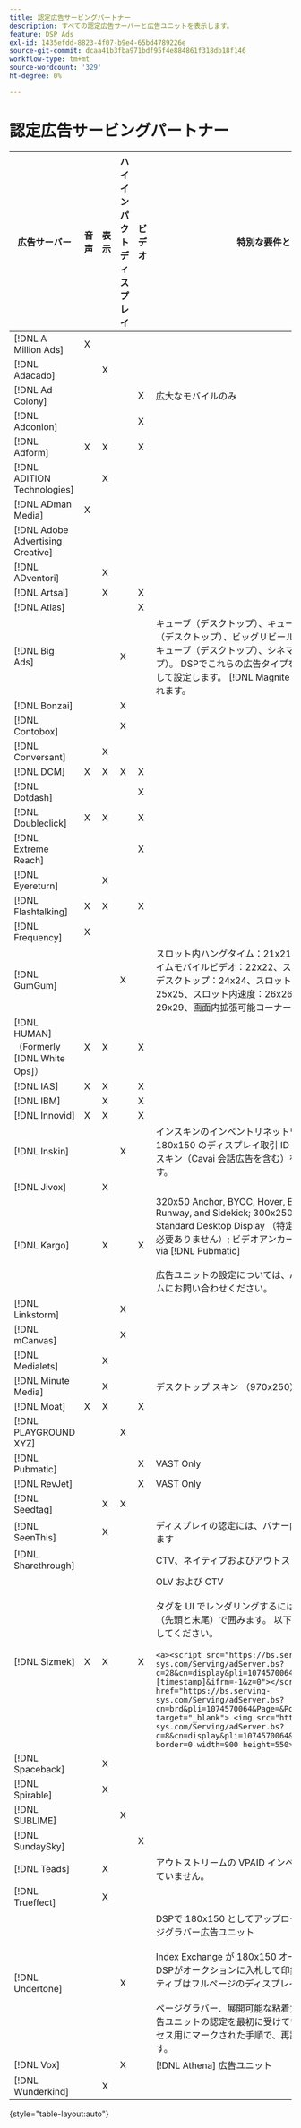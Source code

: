 ```yaml
---
title: 認定広告サービングパートナー
description: すべての認定広告サーバーと広告ユニットを表示します。
feature: DSP Ads
exl-id: 1435efdd-8823-4f07-b9e4-65bd4789226e
source-git-commit: dcaa41b3fba971bdf95f4e884861f318db18f146
workflow-type: tm+mt
source-wordcount: '329'
ht-degree: 0%

---
```


# 認定広告サービングパートナー

| 広告サーバー | 音声 | 表示 | ハイインパクトディスプレイ | ビデオ | 特別な要件とメモ |
| --- | --- | --- | --- | --- | --- |
| [!DNL A Million Ads] | X | | | | |
| [!DNL Adacado] | | X | | | |
| [!DNL Ad Colony] | | | | X | 広大なモバイルのみ |
| [!DNL Adconion] | | | | X | |
| [!DNL Adform] | X | X | | X | |
| [!DNL ADITION Technologies] | | X | | | |
| [!DNL ADman Media] | X | | | | |
| [!DNL Adobe Advertising Creative] | | | | | |
| [!DNL ADventori] | | X | | | |
| [!DNL Artsai] | | X | | X | |
| [!DNL Atlas] | | | | X | |
| [!DNL Big Ads] | | | X | | キューブ（デスクトップ）、キューブ（モバイル）、カード（デスクトップ）、ビッグリビール（デスクトップ）、シネキューブ（デスクトップ）、シネマティクス（デスクトップ）。 DSPでこれらの広告タイプをすべて 300 x 250 として設定します。 [!DNL Magnite DV+] 経由でのみ認定されます。 |
| [!DNL Bonzai] | | | X | | |
| [!DNL Contobox] | | | X | | |
| [!DNL Conversant] | | X | | | |
| [!DNL DCM] | X | X | X | X | |
| [!DNL Dotdash] | | | | X | |
| [!DNL Doubleclick] | X | X | | X | |
| [!DNL Extreme Reach] | | | | X | |
| [!DNL Eyereturn] | | X | | | |
| [!DNL Flashtalking] | X | X | | X | |
| [!DNL Frequency] | X | | | | |
| [!DNL GumGum] | | | X | | スロット内ハングタイム：21x21、スロット内ハングタイムモバイルビデオ：22x22、スロット内ハングタイムデスクトップ：24x24、スロット内ホバーボード：25x25、スロット内速度：26x26、スーパースキン：29x29、画面内拡張可能コーナー：20x20 |
| [!DNL HUMAN] （Formerly [!DNL White Ops]） | X | X | | X | |
| [!DNL IAS] | X | X | | X | |
| [!DNL IBM] | | X | | X | |
| [!DNL Innovid] | X | X | | X | |
| [!DNL Inskin] | | | X | | インスキンのインベントリネットワーク全体で、180x150 のディスプレイ取引 ID からハイインパクトのスキン（Cavai 会話広告を含む）を提供する必要があります。 |
| [!DNL Jivox] | | X | | | |
| [!DNL Kargo] | | X | | X | 320x50 Anchor, BYOC, Hover, Breakout, Breakaway, Runway, and Sidekick; 300x250 Outstream, HighRise; Standard Desktop Display （特定の広告プラグイン ID は必要ありません）; ビデオアンカー（VAST のみ）; CTV via [!DNL Pubmatic]</br></br> 広告ユニットの設定については、Adobe アカウントチームにお問い合わせください。 |
| [!DNL Linkstorm] | | | X | | |
| [!DNL mCanvas] | | | X | | |
| [!DNL Medialets] | | X | | | |
| [!DNL Minute Media] | | X | | | デスクトップ スキン （970x250） |
| [!DNL Moat] | X | X | | X | |
| [!DNL PLAYGROUND XYZ] | | | X | | |
| [!DNL Pubmatic] | | | | X | VAST Only |
| [!DNL RevJet] | | | | X | VAST Only |
| [!DNL Seedtag] | | X | X | | |
| [!DNL SeenThis] | | X | | | ディスプレイの認定には、バナー内のビデオタグが含まれます |
| [!DNL Sharethrough] | | | | | CTV、ネイティブおよびアウトストリームのみ |
| [!DNL Sizmek] | X | X | | X | OLV および CTV</br></br> タグを UI でレンダリングするには、タグを `<a>` のタグ（先頭と末尾）で囲みます。 以下のサンプルタグを参照してください。</br></br>`<a><script src="https://bs.serving-sys.com/Serving/adServer.bs?c=28&cn=display&pli=1074570064&w=900&h=550&ord=[timestamp]&ifrm=-1&z=0"></script> <noscript> <a href="https://bs.serving-sys.com/Serving/adServer.bs?cn=brd&pli=1074570064&Page=&Pos=-602368150" target="_blank"> <img src="https://bs.serving-sys.com/Serving/adServer.bs?c=8&cn=display&pli=1074570064&Page=&Pos=-602368150" border=0 width=900 height=550></a> </noscript><a>` |
| [!DNL Spaceback] | | X | | | |
| [!DNL Spirable] | | X | | | |
| [!DNL SUBLIME] | | | X | | |
| [!DNL SundaySky] | | | | X | |
| [!DNL Teads] | | X | | | アウトストリームの VPAID インベントリはサポートされていません。 |
| [!DNL Trueffect] | | X | | | |
| [!DNL Undertone] | | | X | | DSPで 180x150 としてアップロードされたカスタムページグラバー広告ユニット </br></br>Index Exchange が 180x150 オークションを通過し、DSPがオークションに入札して印象を与えると、クリエイティブはフルページのディスプレイ広告に拡大します。</br></br> ページグラバー、展開可能な粘着力、スクリーンシフト広告ユニットの認定を最初に受けています。 これは、プロセス用にマークされた手順で、再認証する必要があります。 |
| [!DNL Vox] | | | X | | [!DNL Athena] 広告ユニット |
| [!DNL Wunderkind] | | X | | | |

{style="table-layout:auto"}
